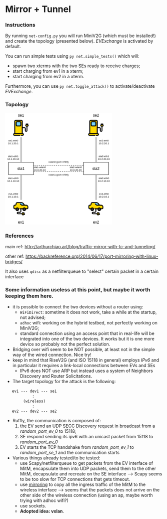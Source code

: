 # Mirror + Tunnel

### Instructions

By running `net-config.py` you will run MiniV2G (which must be installed!) and create the topology (presented below). *EVExchange* is activated by default.

You can run simple tests using `py net.simple_tests()` which will:
	
 - spawn two xterms with the two SEs ready to receive charges;
 - start charging from ev1 in a xterm;
 - start charging from ev2 in a xterm.

Furthermore, you can use `py net.toggle_attack()` to activate/deactivate *EVExchange*.


### Topology
![topology](../misc/pics/wifi-topology.png?raw=true)


### References

main ref: http://arthurchiao.art/blog/traffic-mirror-with-tc-and-tunneling/

other ref: https://backreference.org/2014/06/17/port-mirroring-with-linux-bridges/

 It also uses `qdisc` as a netfilterqueue to "select" certain packet in a certain interface

### Some information useless at this point, but maybe it worth keeping them here.

  - it is possible to connect the two devices without a router using:
    - `WiFiDirect`: sometime it does not work, take a while at the startup, not advised;
    - `adhoc` wifi: working on the hybrid testbed, not perfectly working on MiniV2G;
    - standard connection using an access point that in real-life will be integrated into one of the two devices. It works but it is one more device so probably not the perfect solution.
  - Bridging over wifi seem to be NOT possible, at least not in the simple way of the wired connection. Nice try!
  - keep in mind that RiseV2G (and ISO 15118 in general) employs *IPv6* and in particular it requires a link-local connections between EVs and SEs
    - IPv6 does NOT use ARP but instead uses a system of Neighbors Discovery and Router Solicitations.
  - The target topology for the attack is the following:
  ```
     ev1 --- dev1 --- se1
              :
          (wireless)
              :     
     ev2 --- dev2 --- se2
  ```
  - Ruffly, the communication is composed of:
    1. the EV send an UDP SECC Discovery request in broadcast from a _random_port_ev_0_ to 15118;
    2. SE respond sending its ipv6 with an unicast packet from 15118 to _random_port_ev_0_
    3. EV starts the TCP handshake from _random_port_ev_1_ to _random_port_se_1_ and the communication starts
  - Various things already tested/to be tested:
    - use Scapy/netfilterqueue to get packets from the EV interface of MitM, encapsulate them into UDP packets, send them to the other MitM, decapsulate and recreate on the SE interface --> Scapy seems to be too slow for TCP connections that gets timeout.   
    - use [mirroring](https://backreference.org/2014/06/17/port-mirroring-with-linux-bridges/) to copy all the ingress traffic of the MitM to the wireless interface --> seems that the packets does not arrive on the other side of the wireless connection (using an ap, maybe worth trying with adhoc wifi?)
    - use sockets.
    - **Adopted idea: vxlan**.